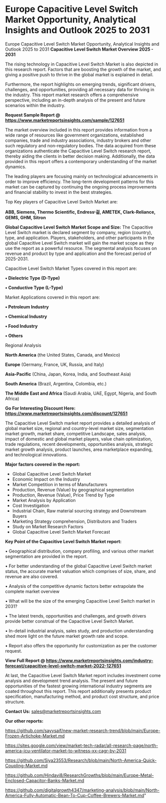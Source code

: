 # Europe Capacitive Level Switch Market Opportunity, Analytical Insights and Outlook 2025 to 2031
Europe Capacitive Level Switch Market Opportunity, Analytical Insights and Outlook 2025 to 2031
<Strong> Capacitive Level Switch Market Overview 2025 - 2031</strong>

The rising technology in Capacitive Level Switch Market is also depicted in this research report. Factors that are boosting the growth of the market, and giving a positive push to thrive in the global market is explained in detail.

Furthermore, the report highlights on emerging trends, significant drivers, challenges, and opportunities, providing all necessary data for thriving in the industry. This report market research offers a comprehensive perspective, including an in-depth analysis of the present and future scenarios within the industry.

<strong>Request Sample Report @ <a href=https://www.marketreportsinsights.com/sample/127651>https://www.marketreportsinsights.com/sample/127651</a></strong>

The market overview included in this report provides information from a wide range of resources like government organizations, established companies, trade and industry associations, industry brokers and other such regulatory and non-regulatory bodies. The data acquired from these organizations authenticate the Capacitive Level Switch research report, thereby aiding the clients in better decision making. Additionally, the data provided in this report offers a contemporary understanding of the market dynamics.

The leading players are focusing mainly on technological advancements in order to improve efficiency. The long-term development patterns for this market can be captured by continuing the ongoing process improvements and financial stability to invest in the best strategies.

Top Key players of Capacitive Level Switch Market are:

<strong>ABB, Siemens, Thermo Scientific, Endressᶫ걺, AMETEK, Clark-Reliance, GEMS, GHM, Sitron</strong>

<strong><b>Global Capacitive Level Switch Market Scope and Size:</b></strong>
The Capacitive Level Switch market is declared segment by company, region (country), type, and application. Players, stakeholders, and other participants in the global Capacitive Level Switch market will gain the market scope as they use the report as a powerful resource. The segmental analysis focuses on revenue and product by type and application and the forecast period of 2025-2031.

Capacitive Level Switch Market Types covered in this report are:

<strong>• Dielectric Type (D-Type)

• Conductive Type (L-Type)</strong>

Market Applications covered in this report are:

<strong>• Petroleum Industry

• Chemical Industry

• Food Industry

• Others</strong> 

Regional Analysis

<strong>North America</strong> (the United States, Canada, and Mexico)

<strong>Europe</strong> (Germany, France, UK, Russia, and Italy)

<strong>Asia-Pacific</strong> (China, Japan, Korea, India, and Southeast Asia)

<strong>South America</strong> (Brazil, Argentina, Colombia, etc.)

<strong>The Middle East and Africa</strong> (Saudi Arabia, UAE, Egypt, Nigeria, and South Africa)

<strong>Go For Interesting Discount Here: <a href=https://www.marketreportsinsights.com/discount/127651>https://www.marketreportsinsights.com/discount/127651</a></strong>

The Capacitive Level Switch market report provides a detailed analysis of global market size, regional and country-level market size, segmentation market growth, market share, competitive Landscape, sales analysis, impact of domestic and global market players, value chain optimization, trade regulations, recent developments, opportunities analysis, strategic market growth analysis, product launches, area marketplace expanding, and technological innovations.

<strong><b>Major factors covered in the report:</b></strong>
<ul>
  <li>Global Capacitive Level Switch Market </li>
  <li>Economic Impact on the Industry</li>
  <li>Market Competition in terms of Manufacturers</li>
  <li>Production, Revenue (Value) by geographical segmentation</li>
  <li>Production, Revenue (Value), Price Trend by Type</li>
  <li>Market Analysis by Application</li>
  <li>Cost Investigation</li>
  <li>Industrial Chain, Raw material sourcing strategy and Downstream Buyers</li>
  <li>Marketing Strategy comprehension, Distributors and Traders</li>
  <li>Study on Market Research Factors</li>
  <li>Global Capacitive Level Switch Market Forecast</li>
</ul>

<strong><b>Key Point of the Capacitive Level Switch Market report:</b></strong>

• Geographical distribution, company profiling, and various other market segmentation are provided in the report.

• For better understanding of the global Capacitive Level Switch market status, the accurate market valuation which comprises of size, share, and revenue are also covered.

• Analysis of the competitive dynamic factors better extrapolate the complete market overview

• What will be the size of the emerging Capacitive Level Switch market in 2031?

• The latest trends, opportunities and challenges, and growth drivers provide better construal of the Capacitive Level Switch Market.

• In-detail industrial analysis, sales study, and production understanding shed more light on the future market growth rate and scope.

• Report also offers the opportunity for customization as per the customer request.

<strong><b>View Full Report @ <a href=https://www.marketreportsinsights.com/industry-forecast/capacitive-level-switch-market-2022-127651>https://www.marketreportsinsights.com/industry-forecast/capacitive-level-switch-market-2022-127651</a></b></strong>


At last, the Capacitive Level Switch Market report includes investment come analysis and development trend analysis. The present and future opportunities of the fastest growing international industry segments are coated throughout this report. This report additionally presents product specification, manufacturing method, and product cost structure, and price structure.

<strong>Contact Us:</strong>
sales@marketreportsinsights.com

<strong>Our other reports:</strong>

<a href=https://github.com/sayysaif/new-market-research-trend/blob/main/Europe-Frozen-Artichoke-Market.md>https://github.com/sayysaif/new-market-research-trend/blob/main/Europe-Frozen-Artichoke-Market.md</a>

<a href=https://sites.google.com/view/market-tech-radar/all-research-page/north-america-icu-ventilator-market-to-witness-xx-cagr-by-2031>https://sites.google.com/view/market-tech-radar/all-research-page/north-america-icu-ventilator-market-to-witness-xx-cagr-by-2031</a>

<a href=https://github.com/Siya23553/Research/blob/main/North-America-Quick-Coupling-Market.md>https://github.com/Siya23553/Research/blob/main/North-America-Quick-Coupling-Market.md</a>

<a href=https://github.com/Hindavi8/ResearchGrowths/blob/main/Europe-Metal-Enclosed-Capacitor-Banks-Market.md>https://github.com/Hindavi8/ResearchGrowths/blob/main/Europe-Metal-Enclosed-Capacitor-Banks-Market.md</a>

<a href=https://github.com/digitalgrowth4347/marketing-analysis/blob/main/North-America-Fully-Automatic-Bean-To-Cup-Coffee-Brewers-Market.md>https://github.com/digitalgrowth4347/marketing-analysis/blob/main/North-America-Fully-Automatic-Bean-To-Cup-Coffee-Brewers-Market.md</a>"
